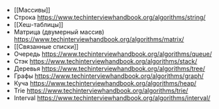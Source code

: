 - [[Массивы]]
- Строка https://www.techinterviewhandbook.org/algorithms/string/
- [[Хеш-таблицы]]
- Матрица (двумерный массив) https://www.techinterviewhandbook.org/algorithms/matrix/
- [[Связанные списки]]
- Очередь https://www.techinterviewhandbook.org/algorithms/queue/
- Стэк https://www.techinterviewhandbook.org/algorithms/stack/
- Деревья https://www.techinterviewhandbook.org/algorithms/tree/
- Графы https://www.techinterviewhandbook.org/algorithms/graph/
- Куча https://www.techinterviewhandbook.org/algorithms/heap/
- Trie https://www.techinterviewhandbook.org/algorithms/trie/
- Interval https://www.techinterviewhandbook.org/algorithms/interval/
